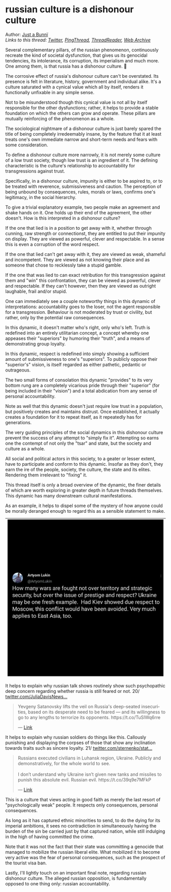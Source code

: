 # russian culture is a dishonour culture

Author: [Just a Bunnї](https://twitter.com/Bunnyrabert)  
*Links to this thread: [Twitter](https://twitter.com/Bunnyrabert/status/1600824180194189312), [PingThread](https://pingthread.com/thread/1600824180194189312), [ThreadReader](https://threadreaderapp.com/thread/1600824180194189312.html), [Web Archive](https://web.archive.org/web/*/https://twitter.com/Bunnyrabert/status/1600824180194189312)*

Several complementary pillars, of the russian phenomenon, continuously recreate the kind of societal dysfunction, that gives us its genocidal tendencies, its intolerance, its corruption, its imperialism and much more. One among them, is that russia has a dishonour culture. 🧵

The corrosive effect of russia's dishonour culture can't be overstated. Its presence is felt in literature, history, government and individual alike. It's a culture saturated with a cynical value which all by itself, renders it functionally unfixable in any simple sense.

Not to be misunderstood though this cynical value is not all by itself responsible for the other dysfunctions; rather, it helps to provide a stable foundation on which the others can grow and operate. These pillars are mutually reinforcing of the phenomenon as a whole.

The sociological nightmare of a dishonour culture is just barely spared the title of being completely irredeemably insane, by the feature that it at least treats one's own immediate narrow and short-term needs and fears with some consideration.

To define a dishonour culture more narrowly, it is not merely some culture of a low trust society, though low trust is an ingredient of it. The defining characteristic is the culture's relationship to accountability for transgressions against trust.

Specifically, in a dishonour culture, impunity is either to be aspired to, or to be treated with reverence, submissiveness and caution. The perception of being unbound by consequences, rules, morals or laws, confirms one's legitimacy, in the social hierarchy.

To give a trivial explanatory example, two people make an agreement and shake hands on it. One holds up their end of the agreement, the other doesn't. How is this interpreted in a dishonour culture?

If the one that lied is in a position to get away with it, whether through cunning, raw strength or connectionst, they are entitled to put their impunity on display. They are viewed as powerful, clever and respectable. In a sense this is even a corruption of the word respect.

If the one that lied can't get away with it, they are viewed as weak, shameful and incompetent. They are viewed as not knowing their place and as someone that chose to recklessly take a stupid gamble.

If the one that was lied to can exact retribution for this transgression against them and "win" this confrontation, they can be viewed as powerful, clever and respectable. If they can't however, then they are viewed as outright laughable, frail and/or stupid.

One can immediately see a couple noteworthy things in this dynamic of interpretations: accountability goes to the loser, not the agent responsible for a transgression. Behaviour is not moderated by trust or civility, but rather, only by the potential raw consequences.

In this dynamic, it doesn't matter who's right, only who's left. Truth is redefined into an entirely utilitarian concept, a concept whereby one appeases their "superiors" by humoring their "truth", and a means of demonstrating group loyalty.

In this dynamic, respect is redefined into simply showing a sufficient amount of submissiveness to one's "superiors". To publicly oppose their "superior's" vision, is itself regarded as either pathetic, pedantic or outrageous.

The two small forms of consolation this dynamic "provides" to its very bottom rung are a completely vicarious pride through their "superior" (for being included in their "vision") and a total abdication from any sense of personal accountability.

Note as well that this dynamic doesn't just require low trust in a population, but positively creates and maintains distrust. Once established, it actually creates a foundation for it to repeat itself, as it repeatedly has for generations.

The very guiding principles of the social dynamics in this dishonour culture prevent the success of any attempt to "simply fix it". Attempting so earns one the contempt of not only the "tsar" and state, but the society and culture as a whole.

All social and political actors in this society, to a geater or lesser extent, have to participate and conform to this dynamic. Insofar as they don't, they earn the ire of the people, society, the culture, the state and its elites. Rendering them irrelevant to "fixing" it.

This thread itself is only a broad overview of the dynamic, the finer details of which are worth exploring in greater depth in future threads themselves. This dynamic has many downstream cultural manifestations.

As an example, it helps to dispel some of the mystery of how anyone could be morally deranged enough to regard this as a sensible statement to make.

| [![](/media/1600824180194189312/3_1600824273752432642.jpg)](/media/1600824180194189312/3_1600824273752432642.jpg) |
| :-: |

It helps to explain why russian talk shows routinely show such psychopathic deep concern regarding whether russia is still feared or not. 20/
[twitter.com/JuliaDavisNews…](https://twitter.com/JuliaDavisNews/status/1600128126129881088?t=Xu7KGlluejDG5tet1eMXHg&s=19)

<blockquote class="twitter-tweet">
    <p lang="en" dir="ltr">
    Yevgeny Satanovsky lifts the veil on Russia&#39;s deep-seated insecurities, based on its desperate need to be feared — and its willingness to go to any lengths to terrorize its opponents. https://t.co/TuSlWq6rre<br />
    </p>
    &mdash; <a href="https://twitter.com/JuliaDavisNews/status/1600128126129881088">Link</a>
</blockquote>

It helps to explain why russian soldiers do things like this. Callously punishing and displaying the corpses of those that show any inclination towards traits such as sincere loyalty. 21/
[twitter.com/sternenko/stat…](https://twitter.com/sternenko/status/1599309556823097345?t=pRjcVgS4L-uhPXOwkXJrVQ&s=19)

<blockquote class="twitter-tweet">
    <p lang="en" dir="ltr">
    Russians executed civilians in Luhansk region, Ukraine. Publicly and demonstratively, for the whole world to see.<br />
    <br />
    I don’t understand why Ukraine isn’t given new tanks and missiles to punish this absolute evil. Russian evil. https://t.co/39q9e7MFkP<br />
    </p>
    &mdash; <a href="https://twitter.com/sternenko/status/1599309556823097345">Link</a>
</blockquote>

This is a culture that views acting in good faith as merely the last resort of "psychologically weak" people. It respects only consequences, personal consequences.

As long as it has captured ethnic minorities to send, to do the dying for its imperial ambitions, it sees no contradiction in simultaneously having the burden of the sin be carried just by that captured nation, while still indulging in the high of having committed the crime.

Note that it was not the fact that their state was committing a genocide that managed to mobilize the russian liberal elite. What mobilized it to become very active was the fear of personal consequences, such as the prospect of the tourist visa ban.

Lastly, I'll lightly touch on an important final note, regarding russian dishonour culture. 
The alleged russian opposition, is fundamentally opposed to one thing only: russian accountability.
